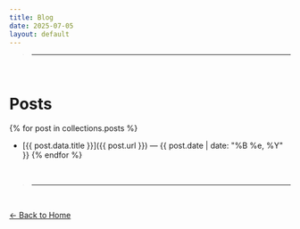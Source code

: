```yaml
---
title: Blog
date: 2025-07-05
layout: default
---
```


><hr>
<br>

# Posts

{% for post in collections.posts %}
- [{{ post.data.title }}]({{ post.url }}) — {{ post.date | date: "%B %e, %Y" }}
{% endfor %}

<br>

><hr>
<br>

[← Back to Home](/)